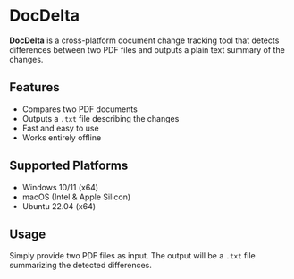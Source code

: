 # DocDelta

**DocDelta** is a cross-platform document change tracking tool that detects differences between two PDF files and outputs a plain text summary of the changes.

## Features

- Compares two PDF documents
- Outputs a `.txt` file describing the changes
- Fast and easy to use
- Works entirely offline

## Supported Platforms

- Windows 10/11 (x64)
- macOS (Intel & Apple Silicon)
- Ubuntu 22.04 (x64)

## Usage

Simply provide two PDF files as input. The output will be a `.txt` file summarizing the detected differences.

